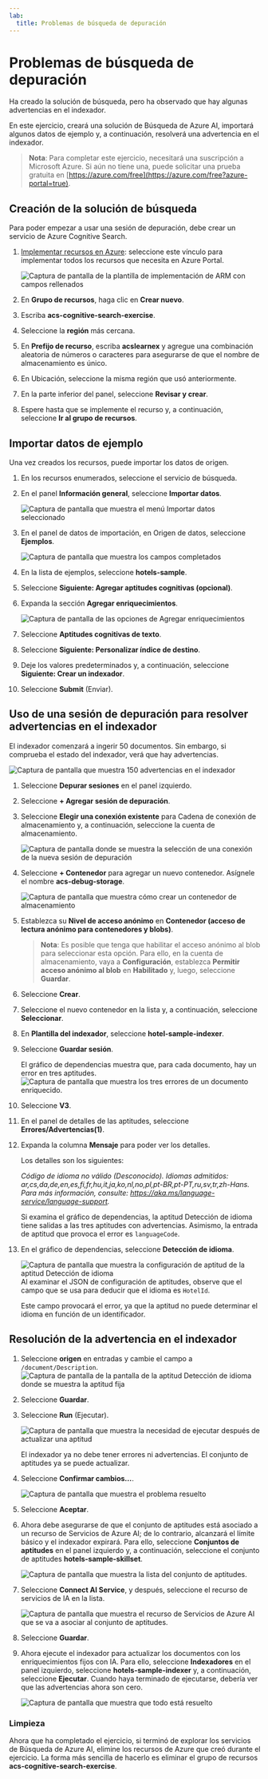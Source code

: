 ```yaml
---
lab:
  title: Problemas de búsqueda de depuración
---
```


# Problemas de búsqueda de depuración

Ha creado la solución de búsqueda, pero ha observado que hay algunas advertencias en el indexador.

En este ejercicio, creará una solución de Búsqueda de Azure AI, importará algunos datos de ejemplo y, a continuación, resolverá una advertencia en el indexador.

> **Nota**: Para completar este ejercicio, necesitará una suscripción a Microsoft Azure. Si aún no tiene una, puede solicitar una prueba gratuita en [https://azure.com/free](https://azure.com/free?azure-portal=true).

## Creación de la solución de búsqueda

Para poder empezar a usar una sesión de depuración, debe crear un servicio de Azure Cognitive Search.

1. [Implementar recursos en Azure](https://portal.azure.com/#create/Microsoft.Template/uri/https%3A%2F%2Fraw.githubusercontent.com%2FMicrosoftLearning%2Fmslearn-knowledge-mining%2Fmain%2FLabfiles%2F08-debug-search%2Fazuredeploy.json): seleccione este vínculo para implementar todos los recursos que necesita en Azure Portal.

    ![Captura de pantalla de la plantilla de implementación de ARM con campos rellenados](../media/08-media/arm-template-deployment.png)

1. En **Grupo de recursos**, haga clic en **Crear nuevo**.
1. Escriba **acs-cognitive-search-exercise**.
1. Seleccione la **región** más cercana.
1. En **Prefijo de recurso**, escriba **acslearnex** y agregue una combinación aleatoria de números o caracteres para asegurarse de que el nombre de almacenamiento es único.
1. En Ubicación, seleccione la misma región que usó anteriormente.
1. En la parte inferior del panel, seleccione **Revisar y crear**.
1. Espere hasta que se implemente el recurso y, a continuación, seleccione **Ir al grupo de recursos**.

## Importar datos de ejemplo

Una vez creados los recursos, puede importar los datos de origen.

1. En los recursos enumerados, seleccione el servicio de búsqueda.

1. En el panel **Información general**, seleccione **Importar datos**.

      ![Captura de pantalla que muestra el menú Importar datos seleccionado](../media/08-media/import-data.png)

1. En el panel de datos de importación, en Origen de datos, seleccione **Ejemplos**.

      ![Captura de pantalla que muestra los campos completados](../media/08-media/import-data-selection-screen-small.png)

1. En la lista de ejemplos, seleccione **hotels-sample**.
1. Seleccione **Siguiente: Agregar aptitudes cognitivas (opcional)**.
1. Expanda la sección **Agregar enriquecimientos**.

    ![Captura de pantalla de las opciones de Agregar enriquecimientos](../media/08-media/add-enrichments.png)

1. Seleccione **Aptitudes cognitivas de texto**.
1. Seleccione **Siguiente: Personalizar índice de destino**.
1. Deje los valores predeterminados y, a continuación, seleccione **Siguiente: Crear un indexador**.
1. Seleccione **Submit** (Enviar).

## Uso de una sesión de depuración para resolver advertencias en el indexador

El indexador comenzará a ingerir 50 documentos. Sin embargo, si comprueba el estado del indexador, verá que hay advertencias.

![Captura de pantalla que muestra 150 advertencias en el indexador](../media/08-media/indexer-warnings.png)

1. Seleccione **Depurar sesiones** en el panel izquierdo.

1. Seleccione **+ Agregar sesión de depuración**.

1. Seleccione **Elegir una conexión existente** para Cadena de conexión de almacenamiento y, a continuación, seleccione la cuenta de almacenamiento.

    ![Captura de pantalla donde se muestra la selección de una conexión de la nueva sesión de depuración](../media/08-media/connect-storage.png)
1. Seleccione **+ Contenedor** para agregar un nuevo contenedor. Asígnele el nombre **acs-debug-storage**.

    ![Captura de pantalla que muestra cómo crear un contenedor de almacenamiento](../media/08-media/create-storage-container.png)

1. Establezca su **Nivel de acceso anónimo** en **Contenedor (acceso de lectura anónimo para contenedores y blobs)**.

    > **Nota**: Es posible que tenga que habilitar el acceso anónimo al blob para seleccionar esta opción. Para ello, en la cuenta de almacenamiento, vaya a **Configuración**, establezca **Permitir acceso anónimo al blob** en **Habilitado** y, luego, seleccione **Guardar**.

1. Seleccione **Crear**.
1. Seleccione el nuevo contenedor en la lista y, a continuación, seleccione **Seleccionar**.
1. En **Plantilla del indexador**, seleccione **hotel-sample-indexer**.
1. Seleccione **Guardar sesión**.

    El gráfico de dependencias muestra que, para cada documento, hay un error en tres aptitudes.
    ![Captura de pantalla que muestra los tres errores de un documento enriquecido.](../media/08-media/warning-skill-selection.png)

1. Seleccione **V3**.
1. En el panel de detalles de las aptitudes, seleccione **Errores/Advertencias(1)**.
1. Expanda la columna **Mensaje** para poder ver los detalles.

    Los detalles son los siguientes:

    *Código de idioma no válido (Desconocido). Idiomas admitidos: ar,cs,da,de,en,es,fi,fr,hu,it,ja,ko,nl,no,pl,pt-BR,pt-PT,ru,sv,tr,zh-Hans. Para más información, consulte: https://aka.ms/language-service/language-support.*

    Si examina el gráfico de dependencias, la aptitud Detección de idioma tiene salidas a las tres aptitudes con advertencias. Asimismo, la entrada de aptitud que provoca el error es `languageCode`.

1. En el gráfico de dependencias, seleccione **Detección de idioma**.

    ![Captura de pantalla que muestra la configuración de aptitud de la aptitud Detección de idioma](../media/08-media/language-detection-error.png)
    Al examinar el JSON de configuración de aptitudes, observe que el campo que se usa para deducir que el idioma es `HotelId`.

    Este campo provocará el error, ya que la aptitud no puede determinar el idioma en función de un identificador.

## Resolución de la advertencia en el indexador

1. Seleccione **origen** en entradas y cambie el campo a `/document/Description`.
    ![Captura de pantalla de la pantalla de la aptitud Detección de idioma donde se muestra la aptitud fija](../media/08-media/language-detection-fix.png)
1. Seleccione **Guardar**.
1. Seleccione **Run** (Ejecutar).

    ![Captura de pantalla que muestra la necesidad de ejecutar después de actualizar una aptitud](../media/08-media/rerun-debug-session.png)

    El indexador ya no debe tener errores ni advertencias. El conjunto de aptitudes ya se puede actualizar.

1. Seleccione **Confirmar cambios…**.

    ![Captura de pantalla que muestra el problema resuelto](../media/08-media/error-fixed.png)
1. Seleccione **Aceptar**.

1. Ahora debe asegurarse de que el conjunto de aptitudes está asociado a un recurso de Servicios de Azure AI; de lo contrario, alcanzará el límite básico y el indexador expirará. Para ello, seleccione **Conjuntos de aptitudes** en el panel izquierdo y, a continuación, seleccione el conjunto de aptitudes **hotels-sample-skillset**.

    ![Captura de pantalla que muestra la lista del conjunto de aptitudes.](../media/08-media/update-skillset.png)
1. Seleccione **Connect AI Service**, y después, seleccione el recurso de servicios de IA en la lista.

    ![Captura de pantalla que muestra el recurso de Servicios de Azure AI que se va a asociar al conjunto de aptitudes.](../media/08-media/skillset-attach-service.png)
1. Seleccione **Guardar**.

1. Ahora ejecute el indexador para actualizar los documentos con los enriquecimientos fijos con IA. Para ello, seleccione **Indexadores** en el panel izquierdo, seleccione  **hotels-sample-indexer** y, a continuación, seleccione **Ejecutar**.  Cuando haya terminado de ejecutarse, debería ver que las advertencias ahora son cero.

    ![Captura de pantalla que muestra que todo está resuelto](../media/08-media/warnings-fixed-indexer.png)

### Limpieza

 Ahora que ha completado el ejercicio, si terminó de explorar los servicios de Búsqueda de Azure AI, elimine los recursos de Azure que creó durante el ejercicio. La forma más sencilla de hacerlo es eliminar el grupo de recursos **acs-cognitive-search-exercise**.
